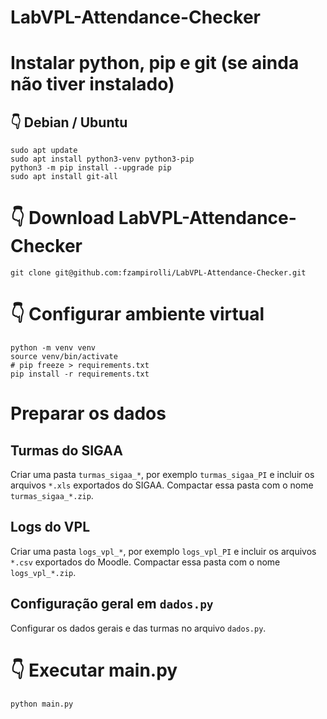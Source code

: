 # LabVPL-Attendance-Checker

# Instalar python, pip e git (se ainda não tiver instalado)

## 👇️ Debian / Ubuntu
```
sudo apt update
sudo apt install python3-venv python3-pip
python3 -m pip install --upgrade pip
sudo apt install git-all
```

# 👇️ Download LabVPL-Attendance-Checker 
```
git clone git@github.com:fzampirolli/LabVPL-Attendance-Checker.git
```

# 👇️ Configurar ambiente virtual 
```
python -m venv venv
source venv/bin/activate
# pip freeze > requirements.txt
pip install -r requirements.txt
```

# Preparar os dados

## Turmas do SIGAA

Criar uma pasta `turmas_sigaa_*`, por exemplo `turmas_sigaa_PI` e incluir os arquivos `*.xls` exportados do SIGAA. Compactar essa pasta com o nome `turmas_sigaa_*.zip`.

## Logs do VPL

Criar uma pasta `logs_vpl_*`, por exemplo `logs_vpl_PI` e incluir os arquivos `*.csv` exportados do Moodle. Compactar essa pasta com o nome `logs_vpl_*.zip`.

## Configuração geral em `dados.py`

Configurar os dados gerais e das turmas no arquivo `dados.py`.

# 👇️ Executar main.py
```
python main.py
```